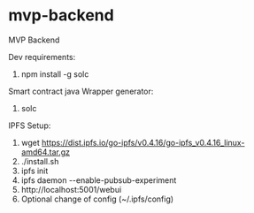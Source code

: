 # mvp-backend
MVP Backend


Dev requirements:

1) npm install -g solc


Smart contract java Wrapper generator:
1) solc

IPFS Setup:
1) wget https://dist.ipfs.io/go-ipfs/v0.4.16/go-ipfs_v0.4.16_linux-amd64.tar.gz
2) ./install.sh
3) ipfs init
4) ipfs daemon --enable-pubsub-experiment
5) http://localhost:5001/webui
6) Optional change of config (~/.ipfs/config)